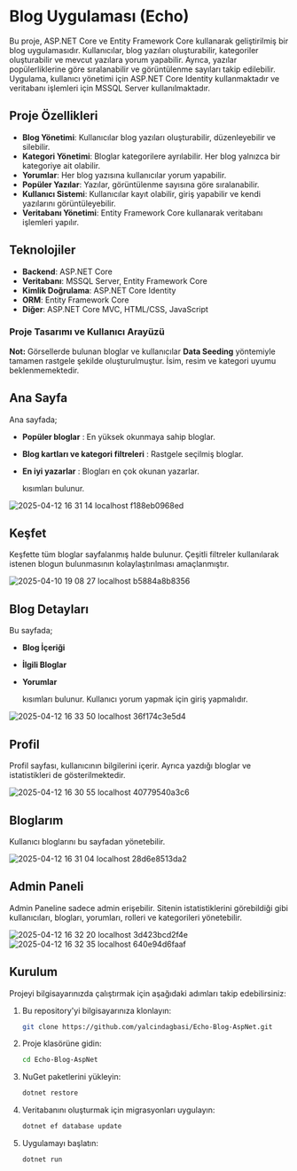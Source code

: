 # Blog Uygulaması (Echo)

Bu proje, ASP.NET Core ve Entity Framework Core kullanarak geliştirilmiş bir blog uygulamasıdır. Kullanıcılar, blog yazıları oluşturabilir, kategoriler oluşturabilir ve mevcut yazılara yorum yapabilir. Ayrıca, yazılar popülerliklerine göre sıralanabilir ve görüntülenme sayıları takip edilebilir. Uygulama, kullanıcı yönetimi için ASP.NET Core Identity kullanmaktadır ve veritabanı işlemleri için MSSQL Server kullanılmaktadır.

## Proje Özellikleri

- **Blog Yönetimi**: Kullanıcılar blog yazıları oluşturabilir, düzenleyebilir ve silebilir.
- **Kategori Yönetimi**: Bloglar kategorilere ayrılabilir. Her blog yalnızca bir kategoriye ait olabilir.
- **Yorumlar**: Her blog yazısına kullanıcılar yorum yapabilir.
- **Popüler Yazılar**: Yazılar, görüntülenme sayısına göre sıralanabilir.
- **Kullanıcı Sistemi**: Kullanıcılar kayıt olabilir, giriş yapabilir ve kendi yazılarını görüntüleyebilir.
- **Veritabanı Yönetimi**: Entity Framework Core kullanarak veritabanı işlemleri yapılır.

## Teknolojiler

- **Backend**: ASP.NET Core
- **Veritabanı**: MSSQL Server, Entity Framework Core
- **Kimlik Doğrulama**: ASP.NET Core Identity
- **ORM**: Entity Framework Core
- **Diğer**: ASP.NET Core MVC, HTML/CSS, JavaScript

### Proje Tasarımı ve Kullanıcı Arayüzü
**Not:** Görsellerde bulunan bloglar ve kullanıcılar **Data Seeding** yöntemiyle tamamen rastgele şekilde oluşturulmuştur. İsim, resim ve kategori uyumu beklenmemektedir.

## Ana Sayfa
Ana sayfada; 
- **Popüler bloglar** : En yüksek okunmaya sahip bloglar.
- **Blog kartları ve kategori filtreleri** : Rastgele seçilmiş bloglar.
- **En iyi yazarlar** : Blogları en çok okunan yazarlar.

  kısımları bulunur.
  
![2025-04-12 16 31 14 localhost f188eb0968ed](https://github.com/user-attachments/assets/a6a61faf-f81d-4a1b-8240-54332e476626)

## Keşfet
Keşfette tüm bloglar sayfalanmış halde bulunur. Çeşitli filtreler kullanılarak istenen blogun bulunmasının kolaylaştırılması amaçlanmıştır.

![2025-04-10 19 08 27 localhost b5884a8b8356](https://github.com/user-attachments/assets/4ce3d338-aca4-47f2-a44b-53099e1fc2a0)

## Blog Detayları
Bu sayfada;
- **Blog İçeriği**
- **İlgili Bloglar**
- **Yorumlar**
  
  kısımları bulunur. Kullanıcı yorum yapmak için giriş yapmalıdır.

![2025-04-12 16 33 50 localhost 36f174c3e5d4](https://github.com/user-attachments/assets/a7e3da3e-aa67-44b0-8cf8-55a62b763679)

## Profil
Profil sayfası, kullanıcının bilgilerini içerir. Ayrıca yazdığı bloglar ve istatistikleri de gösterilmektedir.

![2025-04-12 16 30 55 localhost 40779540a3c6](https://github.com/user-attachments/assets/41798a75-6d9d-42f5-bbe3-bed3a910e551)

## Bloglarım
Kullanıcı bloglarını bu sayfadan yönetebilir.

![2025-04-12 16 31 04 localhost 28d6e8513da2](https://github.com/user-attachments/assets/ff35b2fc-6c19-4d9a-86da-ad3683fad48c)

## Admin Paneli
Admin Paneline sadece admin erişebilir. Sitenin istatistiklerini görebildiği gibi kullanıcıları, blogları, yorumları, rolleri ve kategorileri yönetebilir.

![2025-04-12 16 32 20 localhost 3d423bcd2f4e](https://github.com/user-attachments/assets/de0efaa8-f2fa-4396-8384-d480314c8edd)
![2025-04-12 16 32 35 localhost 640e94d6faaf](https://github.com/user-attachments/assets/bd57cb9d-c6d9-46c5-8610-ef7034d553de)



## Kurulum

Projeyi bilgisayarınızda çalıştırmak için aşağıdaki adımları takip edebilirsiniz:

1. Bu repository'yi bilgisayarınıza klonlayın:
    ```bash
    git clone https://github.com/yalcindagbasi/Echo-Blog-AspNet.git
    ```

2. Proje klasörüne gidin:
    ```bash
    cd Echo-Blog-AspNet
    ```

3. NuGet paketlerini yükleyin:
    ```bash
    dotnet restore
    ```

4. Veritabanını oluşturmak için migrasyonları uygulayın:
    ```bash
    dotnet ef database update
    ```

5. Uygulamayı başlatın:
    ```bash
    dotnet run
    ```



